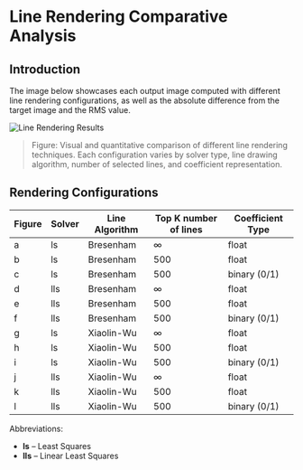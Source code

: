# Line Rendering Comparative Analysis

## Introduction

The image below showcases each output image computed with different line rendering configurations, as well as the absolute difference from the target image and the RMS value.

![Line Rendering Results](../../outputs/experiments/line_rendering_comparative_analysis.png)

> Figure: Visual and quantitative comparison of different line rendering techniques. Each configuration varies by solver type, line drawing algorithm, number of selected lines, and coefficient representation.

## Rendering Configurations

| Figure | Solver | Line Algorithm | Top K number of lines | Coefficient Type |
|--------|--------|----------------|-----------------------|------------------|
| a      | ls     | Bresenham      | ∞                     | float            |
| b      | ls     | Bresenham      | 500                   | float            |
| c      | ls     | Bresenham      | 500                   | binary (0/1)     |
| d      | lls    | Bresenham      | ∞                     | float            |
| e      | lls    | Bresenham      | 500                   | float            |
| f      | lls    | Bresenham      | 500                   | binary (0/1)     |
| g      | ls     | Xiaolin-Wu     | ∞                     | float            |
| h      | ls     | Xiaolin-Wu     | 500                   | float            |
| i      | ls     | Xiaolin-Wu     | 500                   | binary (0/1)     |
| j      | lls    | Xiaolin-Wu     | ∞                     | float            |
| k      | lls    | Xiaolin-Wu     | 500                   | float            |
| l      | lls    | Xiaolin-Wu     | 500                   | binary (0/1)     |

Abbreviations:
- **ls** – Least Squares
- **lls** – Linear Least Squares